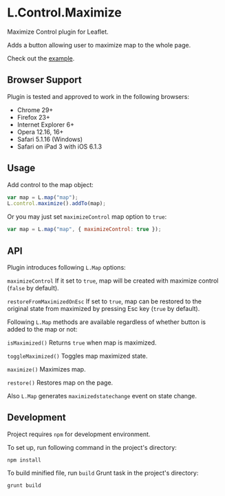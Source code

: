 L.Control.Maximize
==================

Maximize Control plugin for Leaflet.

Adds a button allowing user to maximize map to the whole page.

Check out the [example](http://keta.github.io/leaflet-control-maximize/example.html).


Browser Support
---------------

Plugin is tested and approved to work in the following browsers:

* Chrome 29+
* Firefox 23+
* Internet Explorer 6+
* Opera 12.16, 16+
* Safari 5.1.16 (Windows)
* Safari on iPad 3 with iOS 6.1.3


Usage
-----

Add control to the map object:

```js
var map = L.map("map");
L.control.maximize().addTo(map);
```

Or you may just set `maximizeControl` map option to `true`:

```js
var map = L.map("map", { maximizeControl: true });
```


API
---

Plugin introduces following `L.Map` options:

`maximizeControl` If it set to `true`, map will be created with maximize control (`false` by default).

`restoreFromMaximizedOnEsc` If set to `true`, map can be restored to the original state from maximized by pressing Esc key (`true` by default).

Following `L.Map` methods are available regardless of whether button is added to the map or not:

`isMaximized()` Returns `true` when map is maximized.

`toggleMaximized()` Toggles map maximized state.

`maximize()` Maximizes map.

`restore()` Restores map on the page.

Also `L.Map` generates `maximizedstatechange` event on state change.


Development
-----------

Project requires `npm` for development environment.

To set up, run following command in the project's directory:

```
npm install
```

To build minified file, run `build` Grunt task in the project's directory:

```
grunt build
```
